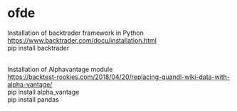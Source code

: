 # ofde

Installation of backtrader framework in Python<br>
https://www.backtrader.com/docu/installation.html
<br>
pip install backtrader
<br>

<br>Installation of Alphavantage module</b><br>
https://backtest-rookies.com/2018/04/20/replacing-quandl-wiki-data-with-alpha-vantage/<br>
pip install alpha_vantage<br>
pip install pandas<br>
